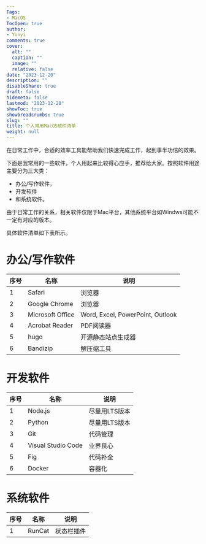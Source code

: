 ```yaml
---
Tags:
- MacOS
TocOpen: true
author:
- Yunyi
comments: true
cover:
  alt: ""
  caption: ""
  image: ""
  relative: false
date: "2023-12-20"
description: ""
disableShare: true
draft: false
hidemeta: false
lastmod: "2023-12-20"
showToc: true
showbreadcrumbs: true
slug: ""
title: 个人常用MacOS软件清单
weight: null
---
```


在日常工作中，合适的效率工具能帮助我们快速完成工作，起到事半功倍的效果。

下面是我常用的一些软件，个人用起来比较得心应手，推荐给大家。按照软件用途主要分为三大类：
- 办公/写作软件，
- 开发软件
- 和系统软件。

由于日常工作的关系，相关软件仅限于Mac平台，其他系统平台如Windws可能不一定有对应的版本。

具体软件清单如下表所示。

# 办公/写作软件

| 序号 | 名称 | 说明 |
| --- | ----------- | ----------- |
| 1 | Safari	 | 浏览器 |
| 2 | Google Chrome | 浏览器 |
| 3 | Microsoft Office | Word, Excel, PowerPoint, Outlook |
| 4 | Acrobat Reader | PDF阅读器 |
| 5 | hugo | 开源静态站点生成器 |
| 6 | Bandizip | 解压缩工具 |

# 开发软件

| 序号 | 名称 | 说明 |
| --- | ----------- | ----------- |
| 1 | Node.js | 尽量用LTS版本 |
| 2 | Python | 尽量用LTS版本 |
| 3 | Git | 代码管理 |
| 4 | Visual Studio Code | 业界良心 |
| 5 | Fig | 代码补全 |
| 6 | Docker | 容器化 |

# 系统软件

| 序号 | 名称 | 说明 |
| --- | ----------- | ----------- |
| 1 | RunCat | 状态栏插件 |